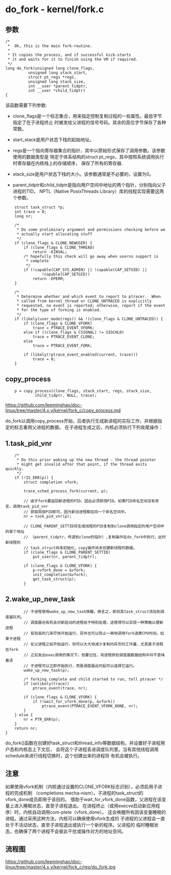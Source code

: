 do_fork - kernel/fork.c
========================================

参数
----------------------------------------

```
/*
 *  Ok, this is the main fork-routine.
 *
 * It copies the process, and if successful kick-starts
 * it and waits for it to finish using the VM if required.
 */
long do_fork(unsigned long clone_flags,
          unsigned long stack_start,
          struct pt_regs *regs,
          unsigned long stack_size,
          int __user *parent_tidptr,
          int __user *child_tidptr)
{
```

该函数需要下列参数:

* clone_flags是一个标志集合，用来指定控制复制过程的一些属性。最低字节指定了在子进程终止
  时被发给父进程的信号号码。其余的高位字节保存了各种常数。

* start_stack是用户状态下栈的起始地址。

* regs是一个指向寄存器集合的指针，其中以原始形式保存了调用参数。该参数使用的数据类型是
  特定于体系结构的struct pt_regs，其中按照系统调用执行时寄存器在内核栈上的存储顺序，
  保存了所有的寄存器.

* stack_size是用户状态下栈的大小。该参数通常是不必要的，设置为0。

* parent_tidptr和child_tidptr是指向用户空间中地址的两个指针，分别指向父子进程的TID。
  NPTL（Native PosixThreads Library）库的线程实现需要这两个参数。

```
    struct task_struct *p;
    int trace = 0;
    long nr;

    /*
     * Do some preliminary argument and permissions checking before we
     * actually start allocating stuff
     */
    if (clone_flags & CLONE_NEWUSER) {
        if (clone_flags & CLONE_THREAD)
            return -EINVAL;
        /* hopefully this check will go away when userns support is
         * complete
         */
        if (!capable(CAP_SYS_ADMIN) || !capable(CAP_SETUID) ||
                !capable(CAP_SETGID))
            return -EPERM;
    }

    /*
     * Determine whether and which event to report to ptracer.  When
     * called from kernel_thread or CLONE_UNTRACED is explicitly
     * requested, no event is reported; otherwise, report if the event
     * for the type of forking is enabled.
     */
    if (likely(user_mode(regs)) && !(clone_flags & CLONE_UNTRACED)) {
        if (clone_flags & CLONE_VFORK)
            trace = PTRACE_EVENT_VFORK;
        else if ((clone_flags & CSIGNAL) != SIGCHLD)
            trace = PTRACE_EVENT_CLONE;
        else
            trace = PTRACE_EVENT_FORK;

        if (likely(!ptrace_event_enabled(current, trace)))
            trace = 0;
    }
```

copy_process
----------------------------------------

```
    p = copy_process(clone_flags, stack_start, regs, stack_size,
             child_tidptr, NULL, trace);
```

https://github.com/leeminghao/doc-linux/tree/master/4.x.y/kernel/fork_c/copy_process.md

do_fork以调用copy_process开始，后者执行生成新进程的实际工作，并根据指定的标志重用父进程的数据。
在子进程生成之后，内核必须执行下列收尾操作：

1.task_pid_vnr
----------------------------------------

```
    /*
     * Do this prior waking up the new thread - the thread pointer
     * might get invalid after that point, if the thread exits quickly.
     */
    if (!IS_ERR(p)) {
        struct completion vfork;

        trace_sched_process_fork(current, p);

        // 由于fork要返回新进程的PID，因此必须获得PID。如果PID命名空间没有改变，调用task_pid_vnr
        // 获取局部PID即可，因为新旧进程都在同一个命名空间中。
        nr = task_pid_vnr(p);

        // CLONE_PARENT_SETTID将生成线程的PID复制到clone调用指定的用户空间中的某个地址
        // （parent_tidptr，传递到clone的指针）,复制操作在do_fork中执行，此时新线程的
        // task_struct尚未初始化，copy操作尚未创建新线程的数据。
        if (clone_flags & CLONE_PARENT_SETTID)
            put_user(nr, parent_tidptr);

        if (clone_flags & CLONE_VFORK) {
            p->vfork_done = &vfork;
            init_completion(&vfork);
            get_task_struct(p);
        }
```

2.wake_up_new_task
----------------------------------------

```
        // 子进程使用wake_up_new_task唤醒。换言之，即将其task_struct添加到调度器队列。
        // 调度器也有机会对新启动的进程给予特别处理，这使得可以实现一种策略以便新进程
        // 有较高的几率尽快开始运行，另外也可以防止一再地调用fork浪费CPU时间。如果子进程
        // 在父进程之前开始运行，则可以大大地减少复制内存页的工作量，尤其是子进程在fork
        // 之后发出exec调用的情况下。但要记住，将进程排到调度器数据结构中并不意味着该
        // 子进程可以立即开始执行，而是调度器此时起可以选择它运行。
        wake_up_new_task(p);

        /* forking complete and child started to run, tell ptracer */
        if (unlikely(trace))
            ptrace_event(trace, nr);

        if (clone_flags & CLONE_VFORK) {
            if (!wait_for_vfork_done(p, &vfork))
                ptrace_event(PTRACE_EVENT_VFORK_DONE, nr);
        }
    } else {
        nr = PTR_ERR(p);
    }
    return nr;
}
```

do_fork()函数在创建好task_struct和thread_info等数据结构，并设置好子进程用户态和内核态上下文后，
会将这个子进程丢进调度队列里。当有其他线程调用schedule来进行线程切换时，这个创建出来的进程将
有机会被执行。

注意
----------------------------------------

如果使用vfork机制（内核通过设置的CLONE_VFORK标志识别），必须启用子进程的完成机制
（completions mecha-nism）。子进程的task_struct的vfork_done成员即用于该目的。
借助于wait_for_vfork_done函数，父进程在该变量上进入睡眠状态，直至子进程退出。
在进程终止（或用execve启动新应用程序）时，内核自动调用com-plete（vfork_done）。
这会唤醒所有因该变量睡眠的进程。通过采用这种方法，内核可以确保使用vfork生成的
子进程的父进程会一直处于不活动状态，直至子进程退出或执行一个新的程序。父进程的
临时睡眠状态，也确保了两个进程不会彼此干扰或操作对方的地址空间。

流程图
----------------------------------------

https://github.com/leeminghao/doc-linux/tree/master/4.x.y/kernel/fork_c/res/do_fork.jpg
